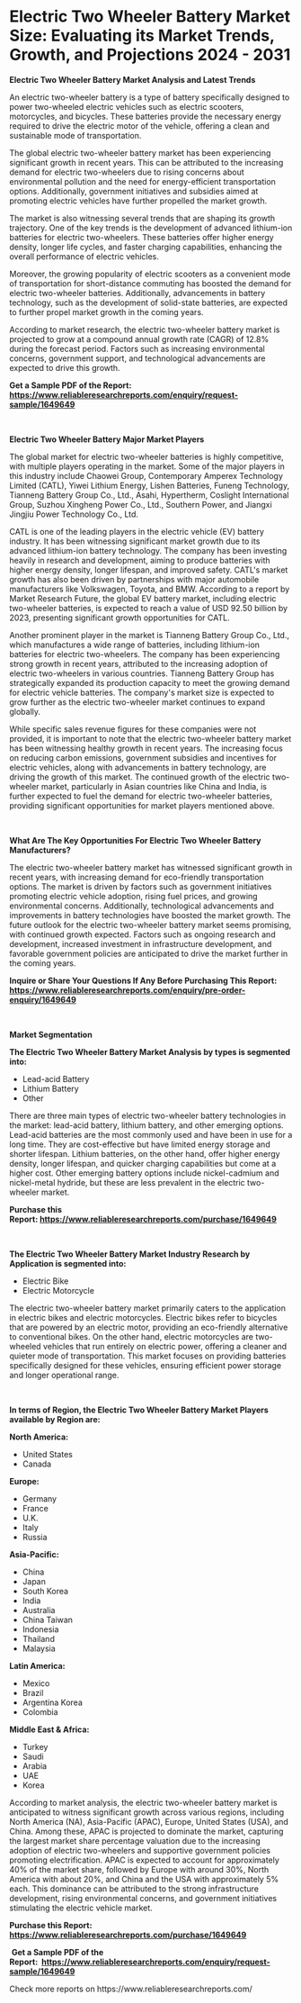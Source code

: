 <p><h1>Electric Two Wheeler Battery Market Size: Evaluating its Market Trends, Growth, and Projections 2024 - 2031</h1></p><p><strong>Electric Two Wheeler Battery Market Analysis and Latest Trends</strong></p>
<p><p>An electric two-wheeler battery is a type of battery specifically designed to power two-wheeled electric vehicles such as electric scooters, motorcycles, and bicycles. These batteries provide the necessary energy required to drive the electric motor of the vehicle, offering a clean and sustainable mode of transportation.</p><p>The global electric two-wheeler battery market has been experiencing significant growth in recent years. This can be attributed to the increasing demand for electric two-wheelers due to rising concerns about environmental pollution and the need for energy-efficient transportation options. Additionally, government initiatives and subsidies aimed at promoting electric vehicles have further propelled the market growth.</p><p>The market is also witnessing several trends that are shaping its growth trajectory. One of the key trends is the development of advanced lithium-ion batteries for electric two-wheelers. These batteries offer higher energy density, longer life cycles, and faster charging capabilities, enhancing the overall performance of electric vehicles.</p><p>Moreover, the growing popularity of electric scooters as a convenient mode of transportation for short-distance commuting has boosted the demand for electric two-wheeler batteries. Additionally, advancements in battery technology, such as the development of solid-state batteries, are expected to further propel market growth in the coming years.</p><p>According to market research, the electric two-wheeler battery market is projected to grow at a compound annual growth rate (CAGR) of 12.8% during the forecast period. Factors such as increasing environmental concerns, government support, and technological advancements are expected to drive this growth.</p></p>
<p><strong>Get a Sample PDF of the Report:&nbsp; <a href="https://www.reliableresearchreports.com/enquiry/request-sample/1649649">https://www.reliableresearchreports.com/enquiry/request-sample/1649649</a></strong></p>
<p>&nbsp;</p>
<p><strong>Electric Two Wheeler Battery Major Market Players</strong></p>
<p><p>The global market for electric two-wheeler batteries is highly competitive, with multiple players operating in the market. Some of the major players in this industry include Chaowei Group, Contemporary Amperex Technology Limited (CATL), Yiwei Lithium Energy, Lishen Batteries, Funeng Technology, Tianneng Battery Group Co., Ltd., Asahi, Hypertherm, Coslight International Group, Suzhou Xingheng Power Co., Ltd., Southern Power, and Jiangxi Jingjiu Power Technology Co., Ltd.</p><p>CATL is one of the leading players in the electric vehicle (EV) battery industry. It has been witnessing significant market growth due to its advanced lithium-ion battery technology. The company has been investing heavily in research and development, aiming to produce batteries with higher energy density, longer lifespan, and improved safety. CATL's market growth has also been driven by partnerships with major automobile manufacturers like Volkswagen, Toyota, and BMW. According to a report by Market Research Future, the global EV battery market, including electric two-wheeler batteries, is expected to reach a value of USD 92.50 billion by 2023, presenting significant growth opportunities for CATL.</p><p>Another prominent player in the market is Tianneng Battery Group Co., Ltd., which manufactures a wide range of batteries, including lithium-ion batteries for electric two-wheelers. The company has been experiencing strong growth in recent years, attributed to the increasing adoption of electric two-wheelers in various countries. Tianneng Battery Group has strategically expanded its production capacity to meet the growing demand for electric vehicle batteries. The company's market size is expected to grow further as the electric two-wheeler market continues to expand globally.</p><p>While specific sales revenue figures for these companies were not provided, it is important to note that the electric two-wheeler battery market has been witnessing healthy growth in recent years. The increasing focus on reducing carbon emissions, government subsidies and incentives for electric vehicles, along with advancements in battery technology, are driving the growth of this market. The continued growth of the electric two-wheeler market, particularly in Asian countries like China and India, is further expected to fuel the demand for electric two-wheeler batteries, providing significant opportunities for market players mentioned above.</p></p>
<p>&nbsp;</p>
<p><strong>What Are The Key Opportunities For Electric Two Wheeler Battery Manufacturers?</strong></p>
<p><p>The electric two-wheeler battery market has witnessed significant growth in recent years, with increasing demand for eco-friendly transportation options. The market is driven by factors such as government initiatives promoting electric vehicle adoption, rising fuel prices, and growing environmental concerns. Additionally, technological advancements and improvements in battery technologies have boosted the market growth. The future outlook for the electric two-wheeler battery market seems promising, with continued growth expected. Factors such as ongoing research and development, increased investment in infrastructure development, and favorable government policies are anticipated to drive the market further in the coming years.</p></p>
<p><strong>Inquire or Share Your Questions If Any Before Purchasing This Report: <a href="https://www.reliableresearchreports.com/enquiry/pre-order-enquiry/1649649">https://www.reliableresearchreports.com/enquiry/pre-order-enquiry/1649649</a></strong></p>
<p>&nbsp;</p>
<p><strong>Market Segmentation</strong></p>
<p><strong>The Electric Two Wheeler Battery Market Analysis by types is segmented into:</strong></p>
<p><ul><li>Lead-acid Battery</li><li>Lithium Battery</li><li>Other</li></ul></p>
<p><p>There are three main types of electric two-wheeler battery technologies in the market: lead-acid battery, lithium battery, and other emerging options. Lead-acid batteries are the most commonly used and have been in use for a long time. They are cost-effective but have limited energy storage and shorter lifespan. Lithium batteries, on the other hand, offer higher energy density, longer lifespan, and quicker charging capabilities but come at a higher cost. Other emerging battery options include nickel-cadmium and nickel-metal hydride, but these are less prevalent in the electric two-wheeler market.</p></p>
<p><strong>Purchase this Report:&nbsp;<a href="https://www.reliableresearchreports.com/purchase/1649649">https://www.reliableresearchreports.com/purchase/1649649</a></strong></p>
<p>&nbsp;</p>
<p><strong>The Electric Two Wheeler Battery Market Industry Research by Application is segmented into:</strong></p>
<p><ul><li>Electric Bike</li><li>Electric Motorcycle</li></ul></p>
<p><p>The electric two-wheeler battery market primarily caters to the application in electric bikes and electric motorcycles. Electric bikes refer to bicycles that are powered by an electric motor, providing an eco-friendly alternative to conventional bikes. On the other hand, electric motorcycles are two-wheeled vehicles that run entirely on electric power, offering a cleaner and quieter mode of transportation. This market focuses on providing batteries specifically designed for these vehicles, ensuring efficient power storage and longer operational range.</p></p>
<p>&nbsp;</p>
<p><strong>In terms of Region, the Electric Two Wheeler Battery Market Players available by Region are:</strong></p>
<p>
    <p> <strong> North America: </strong>
        <ul>
            <li>United States</li>
            <li>Canada</li>
        </ul>
        </p> 
    <p> <strong> Europe: </strong>
        <ul>
            <li>Germany</li>
            <li>France</li>
            <li>U.K.</li>
            <li>Italy</li>
            <li>Russia</li>
        </ul>
        </p> 
    <p> <strong> Asia-Pacific: </strong>
        <ul>
            <li>China</li>
            <li>Japan</li>
            <li>South Korea</li>
            <li>India</li>
            <li>Australia</li>
            <li>China Taiwan</li>
            <li>Indonesia</li>
            <li>Thailand</li>
            <li>Malaysia</li>
        </ul>
        </p> 
    <p> <strong> Latin America: </strong>
        <ul>
            <li>Mexico</li>
            <li>Brazil</li>
            <li>Argentina Korea</li>
            <li>Colombia</li>
        </ul>
        </p> 
    <p> <strong> Middle East & Africa: </strong>
        <ul>
            <li>Turkey</li>
            <li>Saudi</li>
            <li>Arabia</li>
            <li>UAE</li>
            <li>Korea</li>
        </ul>
    </p>
    </p>
<p><p>According to market analysis, the electric two-wheeler battery market is anticipated to witness significant growth across various regions, including North America (NA), Asia-Pacific (APAC), Europe, United States (USA), and China. Among these, APAC is projected to dominate the market, capturing the largest market share percentage valuation due to the increasing adoption of electric two-wheelers and supportive government policies promoting electrification. APAC is expected to account for approximately 40% of the market share, followed by Europe with around 30%, North America with about 20%, and China and the USA with approximately 5% each. This dominance can be attributed to the strong infrastructure development, rising environmental concerns, and government initiatives stimulating the electric vehicle market.</p></p>
<p><strong>Purchase this Report: <a href="https://www.reliableresearchreports.com/purchase/1649649">https://www.reliableresearchreports.com/purchase/1649649</a></strong></p>
<p>&nbsp;<strong>Get a Sample PDF of the Report:&nbsp;&nbsp;<a href="https://www.reliableresearchreports.com/enquiry/request-sample/1649649">https://www.reliableresearchreports.com/enquiry/request-sample/1649649</a></strong></p>
<p><strong></strong></p>
<p>Check more reports on https://www.reliableresearchreports.com/</p>